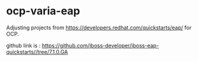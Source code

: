 # ocp-varia-eap

Adjusting projects from https://developers.redhat.com/quickstarts/eap/ for OCP.

github link is : https://github.com/jboss-developer/jboss-eap-quickstarts//tree/7.1.0.GA


